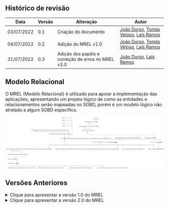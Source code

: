 ## Histórico de revisão
 
| Data       | Versão | Alteração            | Autor                                     |
| ---------- | ------ | -------------------- | ----------------------------------------- |
| 03/07/2022 | 0.1    | Criação do documento | [João Durso](https://github.com/jvsdurso),  [Tomás Veloso](https://github.com/tomasvelos0), [Laís Ramos](https://github.com/laisramos123) |
| 04/07/2022 | 0.2    | Adição do MREL v1.0  | [João Durso](https://github.com/jvsdurso),  [Tomás Veloso](https://github.com/tomasvelos0), [Laís Ramos](https://github.com/laisramos123) |
| 31/07/2022 | 0.3    | Adição dos papéis e correção de erros no MREL v3.0  | [João Durso](https://github.com/jvsdurso), [Laís Ramos](https://github.com/laisramos123) |
 
## Modelo Relacional
 
O MREL (Modelo Relacional) é utilizado para apoiar a implementação das aplicações, apresentando um projeto lógico de como as entidades e relacionamentos serão mapeadas no SGBD, porém é um modelo lógico não atrelado a algum SGBD específico.
 
![MREL v3.0](../assets/images/MREL/MRELv3.png)
 
## Versões Anteriores
 
<details>
<summary>Clique para apresentar a versão 1.0 do MREL</summary>
 
### MREL v1.0
 
Como o Modelo Relacional foi feito no [Google Drive](https://drive.google.com/file/d/116N7p4iBj1Jgl5VEohrv1pRYw0CqJupo/view?usp=sharing), através da plataforma Diagrams(draw.io), não teve como restaurar todo o histórico de modificações. Portanto, somente as mudanças a partir da versão 1.0 serão documentadas.
 
![MREL v1.0](../assets/images/MREL/MREL.png)
 
**Autor(es):**
[João Durso](https://github.com/jvsdurso)
</details>
<details>
<summary>Clique para apresentar a versão 2.0 do MREL</summary>
 
### MREL v2.0
Ao analisar a versão 2.0, percebemos que havia alguns erros a serem corrigidos e que faltava acrescentar os diferentes papéis possíveis para o Player.
 
 
![MREL v2.0](../assets/images/MREL/MREL.png)
 
**Autor(es):**
[João Durso](https://github.com/jvsdurso)
[Laís Ramos](https://github.com/laisramos123)
</details>
